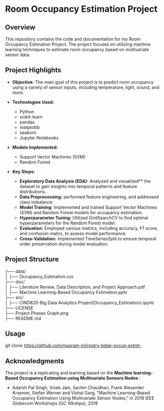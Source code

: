 # Room Occupancy Estimation Project

## Overview

This repository contains the code and documentation for my Room Occupancy Estimation Project. The project focuses on utilizing machine learning techniques to estimate room occupancy based on multivariate sensor data.

## Project Highlights

- **Objective:** The main goal of this project is to predict room occupancy using a variety of sensor inputs, including temperature, light, sound, and more.

- **Technologies Used:**  
  - Python
  - scikit-learn
  - pandas
  - matplotlib
  - seaborn
  - Jupyter Notebooks

- **Models Implemented:**  
  - Support Vector Machines (SVM)
  - Random Forest

- **Key Steps:**
  - **Exploratory Data Analysis (EDA):** Analyzed and visualized** the dataset to gain insights into temporal patterns and feature distributions.
  - **Data Preprocessing:** performed feature engineering, and addressed class imbalance.
  - **Model Training:** Implemented and trained Support Vector Machines (SVM) and Random Forest models for occupancy estimation.
  - **Hyperparameter Tuning:** Utilized GridSearchCV to find optimal hyperparameters for the Random Forest model.
  - **Evaluation:** Employed various metrics, including accuracy, F1 score, and confusion matrix, to assess model performance.
  - **Cross-Validation:** Implemented TimeSeriesSplit to ensure temporal order preservation during model evaluation.

## Project Structure

├── data/  
│ ├── Occupancy_Estimation.csv  
├── doc/  
│ ├── Literature Review, Data Description, and Project Approach.pdf  
│ ├── Machine Learning-Based Occupancy Estimation.pptx  
├── src/  
│ ├── CIND820-Big Data Analytics Project(Occupancy_Estimation).ipynb  
├── LICENSE  
├── Project Phases Graph.png  
├── README.md  

## Usage
   git clone https://github.com/masram-ml/rpstry-bdap-occup-estmt-
   

## Acknowledgments  
The project is a replicating and learning based on the **Machine learning-Based Occupancy Estimation using Multivariate Sensors Nodes** : 
  - Adarsh Pal Singh, Vivek Jain, Sachin Chaudhari, Frank Alexander Kraemer, Stefan Werner and Vishal Garg, "Machine Learning-Based Occupancy Estimation Using Multivariate Sensor Nodes," in 2018 IEEE Globecom Workshops (GC Wkshps), 2018